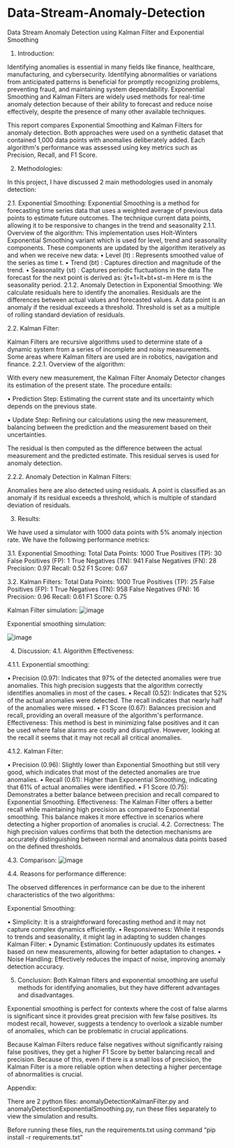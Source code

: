 # Data-Stream-Anomaly-Detection
Data Stream Anomaly Detection using Kalman Filter and Exponential Smoothing


1.	Introduction:

Identifying anomalies is essential in many fields like finance, healthcare, manufacturing, and cybersecurity. Identifying abnormalities or variations from anticipated patterns is beneficial for promptly recognizing problems, preventing fraud, and maintaining system dependability. Exponential Smoothing and Kalman Filters are widely used methods for real-time anomaly detection because of their ability to forecast and reduce noise effectively, despite the presence of many other available techniques.

This report compares Exponential Smoothing and Kalman Filters for anomaly detection. Both approaches were used on a synthetic dataset that contained 1,000 data points with anomalies deliberately added. Each algorithm's performance was assessed using key metrics such as Precision, Recall, and F1 Score.

2.	Methodologies:
   
In this project, I have discussed 2 main methodologies used in anomaly detection:

2.1.	Exponential Smoothing:
Exponential Smoothing is a method for forecasting time series data that uses a weighted average of previous data points to estimate future outcomes. The technique current data points, allowing it to be responsive to changes in the trend and seasonality
2.1.1.	Overview of the algorithm:
This implementation uses Holt-Winters Exponential Smoothing variant which is used for level, trend and seasonality components. These components are updated by the algorithm iteratively as and when we receive new data:
•	Level (lt) : Represents smoothed value of the series as time t.
•	Trend (bt) : Captures direction and magnitude of the trend.
•	Seasonality (st) : Captures periodic fluctuations in the data
       The forecast for the next point is derived as:
ŷt+1=lt+bt+st−m
		       Here m is the seasonality period.
2.1.2.	Anomaly Detection in Exponential Smoothing:
We calculate residuals here to identify the anomalies. Residuals are the differences between actual values and forecasted values. A data point is an anomaly if the residual exceeds a threshold. Threshold is set as a multiple of rolling standard deviation of residuals.

2.2.	Kalman Filter:

Kalman Filters are recursive algorithms used to determine state of a dynamic system from  a series of incomplete and noisy measurements. Some areas where Kalman filters are used are in robotics, navigation and finance.
2.2.1.	Overview of the algorithm:

With every new measurement, the Kalman Filter Anomaly Detector changes its estimation of the present state. The procedure entails:

•	Prediction Step: Estimating the current state and its uncertainty which depends on the previous state.

•	Update Step: Refining our calculations using the new measurement, balancing between the prediction and the measurement based on their uncertainties.

The residual is then computed as the difference between the actual measurement and the predicted estimate. This residual serves is used for anomaly detection.

2.2.2.	Anomaly Detection in Kalman Filters:

Anomalies here are also detected using residuals. A point is classified as an anomaly if its residual exceeds a threshold, which is multiple of standard deviation of residuals.

3.	Results:
   
We have used a simulator with 1000 data points with 5% anomaly injection rate. We have the following performance metrics:

3.1.	Exponential Smoothing:
Total Data Points: 1000 
True Positives (TP): 30 
False Positives (FP): 1 
True Negatives (TN): 941 
False Negatives (FN): 28 
Precision: 0.97 
Recall: 0.52 
F1 Score: 0.67

3.2.	Kalman Filters:
Total Data Points: 1000
True Positives (TP): 25
False Positives (FP): 1
True Negatives (TN): 958
False Negatives (FN): 16
Precision: 0.96
Recall: 0.61
F1 Score: 0.75

Kalman Filter simulation:
![image](https://github.com/user-attachments/assets/8311d440-45d1-4e47-9ddd-497325e702e5)

Exponential smoothing simulation:
	 
![image](https://github.com/user-attachments/assets/2d58b372-4063-4119-898d-c437a6c60324)


4.	Discussion:
4.1.	Algorithm Effectiveness:
  	
4.1.1.	Exponential smoothing:
  	
•	Precision (0.97): Indicates that 97% of the detected anomalies were true anomalies. This high precision suggests that the algorithm correctly identifies anomalies in most of the cases.
•	Recall (0.52): Indicates that 52% of the actual anomalies were detected. The recall indicates that nearly half of the anomalies were missed.
•	F1 Score (0.67): Balances precision and recall, providing an overall measure of the algorithm's performance.
Effectiveness: This method is best in minimizing false positives and it can be used where false alarms are costly and disruptive. However, looking at the recall it seems that it may not recall all critical anomalies.

4.1.2.	Kalman Filter:
 
•	Precision (0.96): Slightly lower than Exponential Smoothing but still very good, which indicates that most of the detected anomalies are true anomalies.
•	Recall (0.61): Higher than Exponential Smoothing, indicating that 61% of actual anomalies were identified.
•	F1 Score (0.75): Demonstrates a better balance between precision and recall compared to Exponential Smoothing.
Effectiveness: The Kalman Filter offers a better recall while maintaining high precision as compared to Exponential smoothing. This balance makes it more effective in scenarios where detecting a higher proportion of anomalies is crucial.
4.2.	Correctness:
The high precision values confirms that both the detection mechanisms are accurately distinguishing between normal and anomalous data points based on the defined thresholds.

4.3.	Comparison:
![image](https://github.com/user-attachments/assets/4a330ae7-1291-4b96-b0bc-f279af26d182)


4.4.	Reasons for performance difference:

The observed differences in performance can be due to the inherent characteristics of the two algorithms:

Exponential Smoothing:

•	Simplicity: It is a straightforward forecasting method and it may not capture complex dynamics efficiently.
•	Responsiveness: While it responds to trends and seasonality, it might lag in adapting to sudden changes
Kalman Filter:
•	Dynamic Estimation: Continuously updates its estimates based on new measurements, allowing for better adaptation to changes.
•	Noise Handling: Effectively reduces the impact of noise, improving anomaly detection accuracy.

5.	Conclusion:
Both Kalman filters and exponential smoothing are useful methods for identifying anomalies, but they have different advantages and disadvantages.

Exponential smoothing is perfect for contexts where the cost of false alarms is significant since it provides great precision with few false positives. Its modest recall, however, suggests a tendency to overlook a sizable number of anomalies, which can be problematic in crucial applications.

Because Kalman Filters reduce false negatives without significantly raising false positives, they get a higher F1 Score by better balancing recall and precision. Because of this, even if there is a small loss of precision, the Kalman Filter is a more reliable option when detecting a higher percentage of abnormalities is crucial.


Appendix:

There are 2 python files: anomalyDetectionKalmanFilter.py and anomalyDetectionExponentialSmoothing.py, run these files separately to view the simulation and results.

Before running these files, run the requirements.txt using command “pip install -r requirements.txt”


